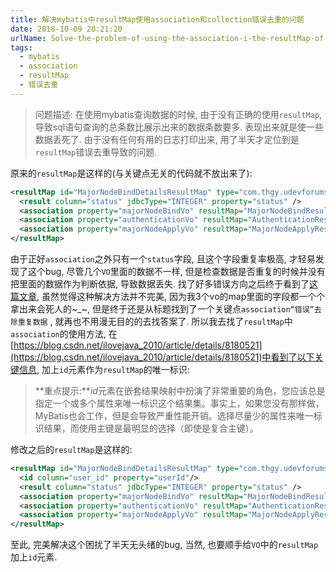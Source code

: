 ```yaml
---
title: 解决mybatis中resultMap使用association和collection错误去重的问题
date: 2018-10-09 20:21:20
urlName: Solve-the-problem-of-using-the-association-i-the-resultMap-of-mybatis
tags: 
  - mybatis 
  - association
  - resultMap
  - 错误去重
---
```


> 问题描述: 在使用mybatis查询数据的时候, 由于没有正确的使用`resultMap`, 导致sql语句查询的总条数比展示出来的数据条数要多. 表现出来就是使一些数据丢死了. 由于没有任何有用的日志打印出来, 用了半天才定位到是`resultMap`错误去重导致的问题.

<!-- more -->

原来的`resultMap`是这样的(与关键点无关的代码就不放出来了):

```xml
<resultMap id="MajorNodeBindDetailsResultMap" type="com.thgy.udevforums.business.majorNode.Model.MajorNodeBindDetailsVo">
  <result column="status" jdbcType="INTEGER" property="status" />
  <association property="majorNodeBindVo" resultMap="MajorNodeBindResultMap" />
  <association property="authenticationVo" resultMap="AuthenticationResultMap" />
  <association property="majorNodeApplyVo" resultMap="MajorNodeApplyResultMap" />
</resultMap>
```

由于正好`association`之外只有一个`status`字段, 且这个字段重复率极高, 才轻易发现了这个bug, 尽管几个`VO`里面的数据不一样, 但是检查数据是否重复的时候并没有把里面的数据作为判断依据, 导致数据丢失. 找了好多错误方向之后终于看到了[这篇文章](https://www.codetd.com/article/2850307), 虽然觉得这种解决方法并不完美, 因为我3个vo的map里面的字段都一个个拿出来会死人的~_~, 但是终于还是从标题找到了一个关键点`association“错误”去除重复数据` , 就再也不用漫无目的的去找答案了. 所以我去找了`resultMap`中`association`的使用方法, 在[https://blog.csdn.net/ilovejava_2010/article/details/8180521](https://blog.csdn.net/ilovejava_2010/article/details/8180521)中看到了以下关键信息, 加上`id`元素作为`resultMap`的唯一标识:

>  **重点提示:***id*元素在嵌套结果映射中扮演了非常重要的角色，您应该总是指定一个或多个属性来唯一标识这个结果集。事实上，如果您没有那样做，MyBatis也会工作，但是会导致严重性能开销。选择尽量少的属性来唯一标识结果，而使用主键是最明显的选择（即使是复合主键）。

修改之后的`resultMap`是这样的:

```xml
<resultMap id="MajorNodeBindDetailsResultMap" type="com.thgy.udevforums.business.majorNode.Model.MajorNodeBindDetailsVo">
  <id column="user_id" property="userId"/>
  <result column="status" jdbcType="INTEGER" property="status" />
  <association property="majorNodeBindVo" resultMap="MajorNodeBindResultMap" />
  <association property="authenticationVo" resultMap="AuthenticationResultMap" />
  <association property="majorNodeApplyVo" resultMap="MajorNodeApplyResultMap" />
</resultMap>
```

至此, 完美解决这个困扰了半天无头绪的bug, 当然, 也要顺手给`VO`中的`resultMap`加上`id`元素.



